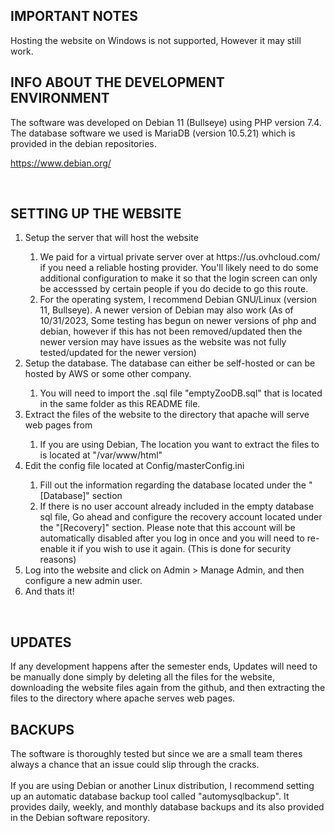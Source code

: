<h2> IMPORTANT NOTES</h2>
Hosting the website on Windows is not supported, However it may still work.

<br>
<h2>INFO ABOUT THE DEVELOPMENT ENVIRONMENT</h2>
The software was developed on Debian 11 (Bullseye) using PHP version 7.4. The database software we used is MariaDB (version 10.5.21) which is provided in the debian repositories.

https://www.debian.org/

<br>
<h2>SETTING UP THE WEBSITE</h1>
<ol> <!-- Begin website setup table -->
<li>Setup the server that will host the website</li><ol>
	<li>We paid for a virtual private server over at https://us.ovhcloud.com/ if you need a reliable hosting provider. You'll likely need to do some additional configuration to make it so that the login screen can only be accesssed by certain people if you do decide to go this route.</li>
	<li>For the operating system, I recommend Debian GNU/Linux (version 11, Bullseye). A newer version of Debian may also work (As of 10/31/2023, Some testing has begun on newer versions of php and debian, however if this has not been removed/updated then the newer version may have issues as the website was not fully tested/updated for the newer version)</li>
	</ol>

<li>Setup the database. The database can either be self-hosted or can be hosted by AWS or some other company.</li>
	<ol><li>You will need to import the .sql file "emptyZooDB.sql" that is located in the same folder as this README file.</li>
	</ol>

<li>Extract the files of the website to the directory that apache will serve web pages from </li><ol>
	<li> If you are using Debian, The location you want to extract the files to is located at "/var/www/html" </li>
	</ol>

<li> Edit the config file located at Config/masterConfig.ini </li>
	<ol><li> Fill out the information regarding the database located under the "[Database]" section</li>
	<li> If there is no user account already included in the empty database sql file, Go ahead and configure the recovery account located under the "[Recovery]" section. Please note that this account will be automatically disabled after you log in once and you will need to re-enable it if you wish to use it again. (This is done for security reasons) </li>
	</ol>

<li>Log into the website and click on Admin > Manage Admin, and then configure a new admin user.</li>

<li>And thats it!</li>
</ol> <!-- End website setup table -->

<br>
<h2> UPDATES </h2>
If any development happens after the semester ends, Updates will need to be manually done simply by deleting all the files for the website, downloading the website files again from the github, and then extracting the files to the directory where apache serves web pages.

<br>
<h2> BACKUPS </h2>
The software is thoroughly tested but since we are a small team theres always a chance that an issue could slip through the cracks. <br><br>
If you are using Debian or another Linux distribution, I recommend setting up an automatic database backup tool called "automysqlbackup". It provides daily, weekly, and monthly database backups and its also provided in the Debian software repository.
